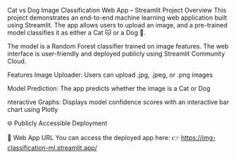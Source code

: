 Cat vs Dog Image Classification Web App – Streamlit Project
Overview
This project demonstrates an end-to-end machine learning web application built using Streamlit. The app allows users to upload an image, and a pre-trained model classifies it as either a Cat 🐱 or a Dog 🐶.

The model is a Random Forest classifier trained on image features. The web interface is user-friendly and deployed publicly using Streamlit Community Cloud.

Features
Image Uploader: Users can upload .jpg, .jpeg, or .png images

Model Prediction: The app predicts whether the image is a Cat or Dog

nteractive Graphs: Displays model confidence scores with an interactive bar chart using Plotly

🌐 Publicly Accessible Deployment

🔗 Web App URL
You can access the deployed app here:
👉 https://img-classification-ml.streamlit.app/
